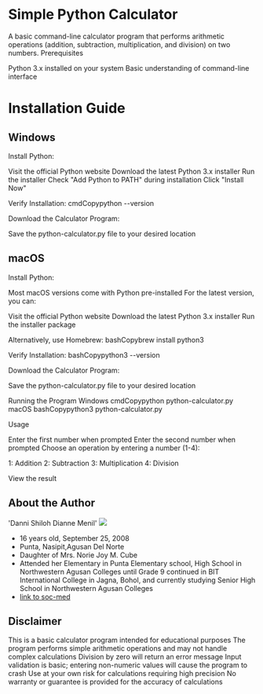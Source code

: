 # Simple Python Calculator
A basic command-line calculator program that performs arithmetic operations (addition, subtraction, multiplication, and division) on two numbers.
Prerequisites

Python 3.x installed on your system
Basic understanding of command-line interface

# Installation Guide

## Windows

Install Python:

Visit the official Python website
Download the latest Python 3.x installer
Run the installer
Check "Add Python to PATH" during installation
Click "Install Now"


Verify Installation:
cmdCopypython --version

Download the Calculator Program:

Save the python-calculator.py file to your desired location



## macOS

Install Python:

Most macOS versions come with Python pre-installed
For the latest version, you can:

Visit the official Python website
Download the latest Python 3.x installer
Run the installer package



Alternatively, use Homebrew:
bashCopybrew install python3

Verify Installation:
bashCopypython3 --version

Download the Calculator Program:

Save the python-calculator.py file to your desired location



Running the Program
Windows
cmdCopypython python-calculator.py
macOS
bashCopypython3 python-calculator.py

Usage

Enter the first number when prompted
Enter the second number when prompted
Choose an operation by entering a number (1-4):

1: Addition
2: Subtraction
3: Multiplication
4: Division


View the result

## About the Author

'Danni Shiloh Dianne Menil' ![](https://scontent.fdvo5-1.fna.fbcdn.net/v/t39.30808-6/454323056_1027437508985435_4122065058038420658_n.jpg?_nc_cat=106&ccb=1-7&_nc_sid=6ee11a&_nc_eui2=AeE2nwZejqzjdMdmVpTXezvpJOCn-JBvUPQk4Kf4kG9Q9P_1tP3Voe1sv3ril8MnaMuFmlR98A9WQNWBXh1v3agB&_nc_ohc=pGMGTQ8lo6UQ7kNvgEU1R-X&_nc_zt=23&_nc_ht=scontent.fdvo5-1.fna&_nc_gid=AJiKSt-qyCN0N4reLOuB-oO&oh=00_AYCvxqSSfw00iK6yJMYJaTxhCkbSvevgx_Vn4ogkT9yF_g&oe=671653E8)
- 16 years old, September 25, 2008
- Punta, Nasipit,Agusan Del Norte
- Daughter of Mrs. Norie Joy M. Cube
- Attended her Elementary in Punta Elementary school, High School in Northwestern Agusan Colleges until Grade 9 continued in BIT International College in Jagna, Bohol, and currently studying Senior High School in Northwestern Agusan Colleges
- [link to soc-med](https://www.facebook.com/dannishilohdianne.menil)

## Disclaimer

This is a basic calculator program intended for educational purposes
The program performs simple arithmetic operations and may not handle complex calculations
Division by zero will return an error message
Input validation is basic; entering non-numeric values will cause the program to crash
Use at your own risk for calculations requiring high precision
No warranty or guarantee is provided for the accuracy of calculations

